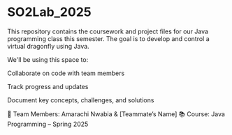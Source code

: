 # SO2Lab_2025
 This repository contains the coursework and project files for our Java programming class this semester. The goal is to develop and control a virtual dragonfly using Java.

We'll be using this space to:

Collaborate on code with team members

Track progress and updates

Document key concepts, challenges, and solutions

👥 Team Members: Amarachi Nwabia & [Teammate’s Name]
📚 Course: Java Programming – Spring 2025
